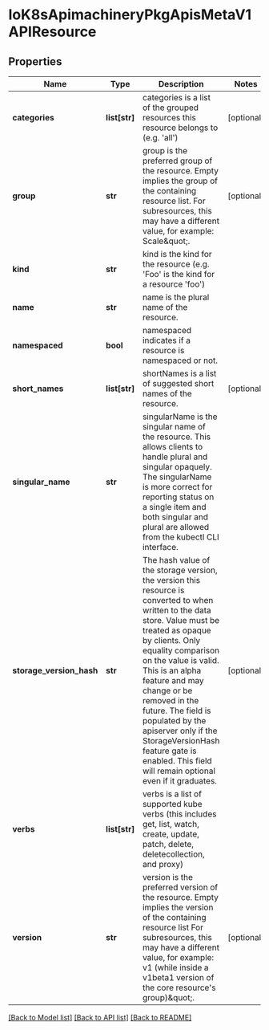 # IoK8sApimachineryPkgApisMetaV1APIResource

## Properties
Name | Type | Description | Notes
------------ | ------------- | ------------- | -------------
**categories** | **list[str]** | categories is a list of the grouped resources this resource belongs to (e.g. &#x27;all&#x27;) | [optional] 
**group** | **str** | group is the preferred group of the resource.  Empty implies the group of the containing resource list. For subresources, this may have a different value, for example: Scale\&quot;. | [optional] 
**kind** | **str** | kind is the kind for the resource (e.g. &#x27;Foo&#x27; is the kind for a resource &#x27;foo&#x27;) | 
**name** | **str** | name is the plural name of the resource. | 
**namespaced** | **bool** | namespaced indicates if a resource is namespaced or not. | 
**short_names** | **list[str]** | shortNames is a list of suggested short names of the resource. | [optional] 
**singular_name** | **str** | singularName is the singular name of the resource.  This allows clients to handle plural and singular opaquely. The singularName is more correct for reporting status on a single item and both singular and plural are allowed from the kubectl CLI interface. | 
**storage_version_hash** | **str** | The hash value of the storage version, the version this resource is converted to when written to the data store. Value must be treated as opaque by clients. Only equality comparison on the value is valid. This is an alpha feature and may change or be removed in the future. The field is populated by the apiserver only if the StorageVersionHash feature gate is enabled. This field will remain optional even if it graduates. | [optional] 
**verbs** | **list[str]** | verbs is a list of supported kube verbs (this includes get, list, watch, create, update, patch, delete, deletecollection, and proxy) | 
**version** | **str** | version is the preferred version of the resource.  Empty implies the version of the containing resource list For subresources, this may have a different value, for example: v1 (while inside a v1beta1 version of the core resource&#x27;s group)\&quot;. | [optional] 

[[Back to Model list]](../README.md#documentation-for-models) [[Back to API list]](../README.md#documentation-for-api-endpoints) [[Back to README]](../README.md)

